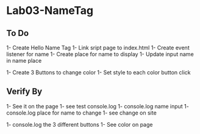 # Lab03-NameTag

## To Do

1- Create Hello Name Tag
1- Link sript page to index.html
1- Create event listener for name
1- Create place for name to display
1- Update input name in name place

1- Create 3 Buttons to change color
1- Set style to each color button click

## Verify By

1- See it on the page
1- see test console.log
1- console.log name input
1- console.log place for name to change
1- see change on site

1- console.log the 3 different buttons
1- See color on page
